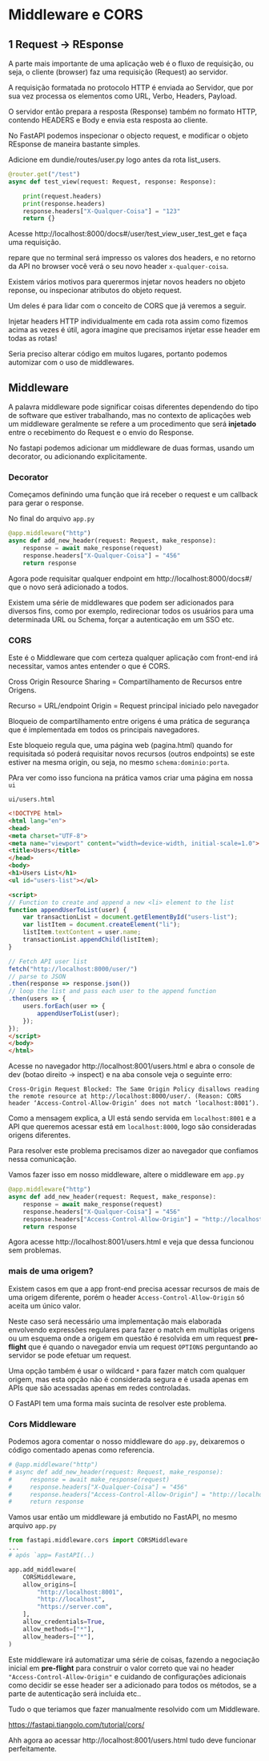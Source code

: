 # Middleware e CORS

## 1 Request -> REsponse

A parte mais importante de uma aplicação web é o fluxo de requisição,
ou seja, o cliente (browser) faz uma requisição (Request) ao servidor.

A requisição formatada no protocolo HTTP é enviada ao Servidor,
que por sua vez processa os elementos como URL, Verbo, Headers, Payload.

O servidor então prepara a resposta (Response) também no formato HTTP, contendo
HEADERS e Body e envia esta resposta ao cliente.


No FastAPI podemos inspecionar o objecto request, e modificar o objeto REsponse de maneira bastante simples.


Adicione em dundie/routes/user.py logo antes da rota list_users.

```python
@router.get("/test")
async def test_view(request: Request, response: Response):

    print(request.headers)
    print(response.headers)
    response.headers["X-Qualquer-Coisa"] = "123"
    return {}
```

Acesse http://localhost:8000/docs#/user/test_view_user_test_get e faça uma requisição.

repare que no terminal será impresso os valores dos headers, e no retorno da API no browser você verá o seu novo header `x-qualquer-coisa`.

Existem vários motivos para querermos injetar novos headers no objeto reponse,
ou inspecionar atributos do objeto request.

Um deles é para lidar com o conceito de CORS que já veremos a seguir.

Injetar headers HTTP individualmente em cada rota assim como fizemos acima as vezes é útil, agora imagine que precisamos injetar esse header em todas as rotas!

Seria preciso alterar código em muitos lugares, portanto podemos automizar com o uso de middlewares.


## Middleware

A palavra middleware pode significar coisas diferentes dependendo do tipo de software que estiver trabalhando, mas no contexto de aplicações web um middleware geralmente se refere a um procedimento que será **injetado** entre
o recebimento do Request e o envio do Response.


No fastapi podemos adicionar um middleware de duas formas, usando um decorator, ou adicionando explicitamente.

### Decorator

Começamos definindo uma função que irá receber o request e um callback para gerar o response.

No final do arquivo `app.py`

```python
@app.middleware("http")
async def add_new_header(request: Request, make_response):
    response = await make_response(request)
    response.headers["X-Qualquer-Coisa"] = "456"
    return response
```

Agora pode requisitar qualquer endpoint em http://localhost:8000/docs#/ que o novo será adicionado a todos.

Existem uma série de middlewares que podem ser adicionados para diversos fins, como por exemplo, redirecionar todos os usuários para uma determinada URL ou Schema, forçar a autenticação em um SSO etc.

### CORS

Este é o Middleware que com certeza qualquer aplicação com front-end irá necessitar, vamos antes entender o que é CORS.

Cross Origin Resource Sharing = Compartilhamento de Recursos entre Origens.

Recurso = URL/endpoint
Origin = Request principal iniciado pelo navegador


Bloqueio de compartilhamento entre origens é uma prática de segurança que é implementada em todos os principais navegadores.

Este bloqueio regula que, uma página web (pagina.html) quando for requisitada
só poderá requisitar novos recursos (outros endpoints) se este estiver na mesma origin, ou seja, no mesmo `schema:dominio:porta`.

PAra ver como isso funciona na prática vamos criar uma página em nossa `ui`

`ui/users.html`
```html
<!DOCTYPE html>
<html lang="en">
<head>
<meta charset="UTF-8">
<meta name="viewport" content="width=device-width, initial-scale=1.0">
<title>Users</title>
</head>
<body>
<h1>Users List</h1>
<ul id="users-list"></ul>

<script>
// Function to create and append a new <li> element to the list
function appendUserToList(user) {
    var transactionList = document.getElementById("users-list");
    var listItem = document.createElement("li");
    listItem.textContent = user.name;
    transactionList.appendChild(listItem);
}

// Fetch API user list
fetch("http://localhost:8000/user/")
// parse to JSON
.then(response => response.json())
// loop the list and pass each user to the append function
.then(users => {
    users.forEach(user => {
        appendUserToList(user);
    });
});
</script>
</body>
</html>
```

Acesse no navegador http://localhost:8001/users.html e abra o console de dev (botao direito -> inspect) e na aba console veja o seguinte erro:

```
Cross-Origin Request Blocked: The Same Origin Policy disallows reading the remote resource at http://localhost:8000/user/. (Reason: CORS header ‘Access-Control-Allow-Origin’ does not match ‘localhost:8001’).
```

Como a mensagem explica, a UI está sendo servida em `localhost:8001` e a API que queremos acessar está em `localhost:8000`, logo são consideradas origens diferentes.

Para resolver este problema precisamos dizer ao navegador que confiamos nessa comunicação.

Vamos fazer isso em nosso middleware, altere o middleware em `app.py`


```python
@app.middleware("http")
async def add_new_header(request: Request, make_response):
    response = await make_response(request)
    response.headers["X-Qualquer-Coisa"] = "456"
    response.headers["Access-Control-Allow-Origin"] = "http://localhost:8001"
    return response
```

Agora acesse http://localhost:8001/users.html e veja que dessa funcionou sem problemas.


### mais de uma origem?

Existem casos em que a app front-end precisa acessar recursos de mais de uma origem diferente,
porém o header `Access-Control-Allow-Origin` só aceita um único valor.

Neste caso será necessário uma implementação mais elaborada envolvendo expressões regulares para fazer o match em multiplas origens ou um esquema onde a origem em questão é resolvida em um request **pre-flight** que é quando o navegador envia um request `OPTIONS` perguntando ao
servidor se pode efetuar um request.

Uma opção também é usar o wildcard `*` para fazer match com qualquer origem, mas esta opção não é considerada segura e é usada apenas em APIs que são acessadas apenas em redes controladas.

O FastAPI tem uma forma mais sucinta de resolver este problema.


### Cors Middleware


Podemos agora comentar o nosso middleware do `app.py`, deixaremos o código comentado apenas como referencia.

```python
# @app.middleware("http")
# async def add_new_header(request: Request, make_response):
#     response = await make_response(request)
#     response.headers["X-Qualquer-Coisa"] = "456"
#     response.headers["Access-Control-Allow-Origin"] = "http://localhost:8001"
#     return response
```

Vamos usar então um middleware já embutido no FastAPI, no mesmo arquivo `app.py`


```python
from fastapi.middleware.cors import CORSMiddleware
...
# após `app= FastAPI(..)

app.add_middleware(
    CORSMiddleware,
    allow_origins=[
        "http://localhost:8001",
        "http://localhost",
        "https://server.com",
    ],
    allow_credentials=True,
    allow_methods=["*"],
    allow_headers=["*"],
)
```

Este middleware irá automatizar uma série de coisas, fazendo a negociação inicial em **pre-flight** para construir o valor correto que vai no header
`"Access-Control-Allow-Origin"` e cuidando de configurações adicionais como decidir se esse header ser a adicionado para todos os métodos, se a parte de autenticação será incluida etc..

Tudo o que teriamos que fazer manualmente resolvido com um Middleware.

https://fastapi.tiangolo.com/tutorial/cors/


Ahh agora ao acessar http://localhost:8001/users.html tudo deve funcionar perfeitamente.






